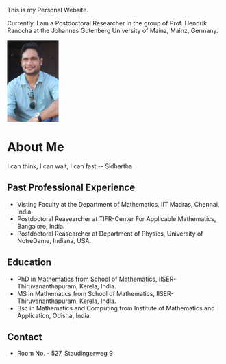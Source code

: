 This is my Personal Website. 

Currently, I am a Postdoctoral Researcher in the group of Prof. Hendrik Ranocha at the Johannes Gutenberg University of Mainz, Mainz, Germany. 

<img src="prof_pic.jpg" width="120" height="190" />


# About Me
I can think, I can wait, I can fast   -- Sidhartha

## Past Professional Experience
* Visting Faculty at the Department of Mathematics, IIT Madras, Chennai, India.
* Postdoctoral Reasearcher at TIFR-Center For Applicable Mathematics, Bangalore, India.
* Postdoctoral Reasearcher at Department of Physics, University of NotreDame, Indiana, USA.

## Education
* PhD in Mathematics from School of Mathematics, IISER-Thiruvananthapuram, Kerela, India.
* MS in Mathematics from School of Mathematics, IISER-Thiruvananthapuram, Kerela, India.
* Bsc in Mathematics and Computing from Institute of Mathematics and Application, Odisha, India. 

## Contact
* Room No. - 527, Staudingerweg 9
